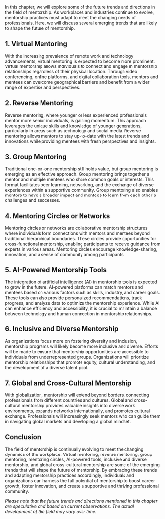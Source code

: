 
In this chapter, we will explore some of the future trends and directions in the field of mentorship. As workplaces and industries continue to evolve, mentorship practices must adapt to meet the changing needs of professionals. Here, we will discuss several emerging trends that are likely to shape the future of mentorship.

1\. Virtual Mentoring
--------------------

With the increasing prevalence of remote work and technology advancements, virtual mentoring is expected to become more prominent. Virtual mentorship allows individuals to connect and engage in mentorship relationships regardless of their physical location. Through video conferencing, online platforms, and digital collaboration tools, mentors and mentees can overcome geographical barriers and benefit from a wider range of expertise and perspectives.

2\. Reverse Mentoring
--------------------

Reverse mentoring, where younger or less experienced professionals mentor more senior individuals, is gaining momentum. This approach leverages the unique skills and knowledge of younger generations, particularly in areas such as technology and social media. Reverse mentoring allows mentors to stay up-to-date with the latest trends and innovations while providing mentees with fresh perspectives and insights.

3\. Group Mentoring
------------------

Traditional one-on-one mentorship still holds value, but group mentoring is emerging as an effective approach. Group mentoring brings together a mentor and multiple mentees who share common goals or interests. This format facilitates peer learning, networking, and the exchange of diverse experiences within a supportive community. Group mentoring also enables mentors to have a broader impact and mentees to learn from each other's challenges and successes.

4\. Mentoring Circles or Networks
--------------------------------

Mentoring circles or networks are collaborative mentorship structures where individuals form connections with mentors and mentees beyond traditional hierarchical boundaries. These circles provide opportunities for cross-functional mentorship, enabling participants to receive guidance from experts in various areas. Mentoring circles encourage knowledge-sharing, innovation, and a sense of community among participants.

5\. AI-Powered Mentorship Tools
------------------------------

The integration of artificial intelligence (AI) in mentorship tools is expected to grow in the future. AI-powered platforms can match mentors and mentees based on various factors such as skills, industry, and career goals. These tools can also provide personalized recommendations, track progress, and analyze data to optimize the mentorship experience. While AI can enhance efficiency and accessibility, it is crucial to maintain a balance between technology and human connection in mentorship relationships.

6\. Inclusive and Diverse Mentorship
-----------------------------------

As organizations focus more on fostering diversity and inclusion, mentorship programs will likely become more inclusive and diverse. Efforts will be made to ensure that mentorship opportunities are accessible to individuals from underrepresented groups. Organizations will prioritize mentorship relationships that promote equity, cultural understanding, and the development of a diverse talent pool.

7\. Global and Cross-Cultural Mentorship
---------------------------------------

With globalization, mentorship will extend beyond borders, connecting professionals from different countries and cultures. Global and cross-cultural mentorship provides valuable insights into diverse work environments, expands networks internationally, and promotes cultural exchange. Professionals will increasingly seek mentors who can guide them in navigating global markets and developing a global mindset.

Conclusion
----------

The field of mentorship is continually evolving to meet the changing dynamics of the workplace. Virtual mentoring, reverse mentoring, group mentoring, mentoring circles, AI-powered tools, inclusive and diverse mentorship, and global cross-cultural mentorship are some of the emerging trends that will shape the future of mentorship. By embracing these trends and adapting mentorship practices accordingly, individuals and organizations can harness the full potential of mentorship to boost career growth, foster innovation, and create a supportive and thriving professional community.

*Please note that the future trends and directions mentioned in this chapter are speculative and based on current observations. The actual development of the field may vary over time.*
